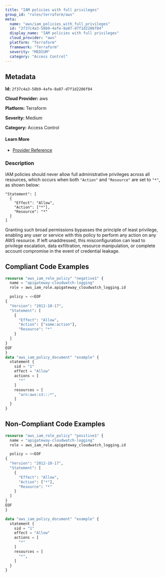 ```yaml
---
title: "IAM policies with full privileges"
group_id: "rules/terraform/aws"
meta:
  name: "aws/iam_policies_with_full_privileges"
  id: "2f37c4a3-58b9-4afe-8a87-d7f1d2286f84"
  display_name: "IAM policies with full privileges"
  cloud_provider: "aws"
  platform: "Terraform"
  framework: "Terraform"
  severity: "MEDIUM"
  category: "Access Control"
---
```

## Metadata

**Id:** `2f37c4a3-58b9-4afe-8a87-d7f1d2286f84`

**Cloud Provider:** aws

**Platform:** Terraform

**Severity:** Medium

**Category:** Access Control

#### Learn More

 - [Provider Reference](https://registry.terraform.io/providers/hashicorp/aws/latest/docs/resources/iam_role_policy)

### Description

 IAM policies should never allow full administrative privileges across all resources, which occurs when both `"Action"` and `"Resource"` are set to `"*"`, as shown below:

```
"Statement": [
  {
    "Effect": "Allow",
    "Action": ["*"],
    "Resource": "*"
  }
]
```

Granting such broad permissions bypasses the principle of least privilege, enabling any user or service with this policy to perform any action on any AWS resource. If left unaddressed, this misconfiguration can lead to privilege escalation, data exfiltration, resource manipulation, or complete account compromise in the event of credential leakage.


## Compliant Code Examples
```terraform
resource "aws_iam_role_policy" "negative1" {
  name = "apigateway-cloudwatch-logging"
  role = aws_iam_role.apigateway_cloudwatch_logging.id

  policy = <<EOF
{
  "Version": "2012-10-17",
  "Statement": [
    {
      "Effect": "Allow",
      "Action": ["some:action"],
      "Resource": "*"
    }
  ]
}
EOF
}
data "aws_iam_policy_document" "example" {
  statement {
    sid = "1"
    effect = "Allow"
    actions = [
      "*"
    ]
    resources = [
      "arn:aws:s3:::*",
    ]
  }
}

```
## Non-Compliant Code Examples
```terraform
resource "aws_iam_role_policy" "positive1" {
  name = "apigateway-cloudwatch-logging"
  role = aws_iam_role.apigateway_cloudwatch_logging.id

  policy = <<EOF
{
  "Version": "2012-10-17",
  "Statement": [
    {
      "Effect": "Allow",
      "Action": ["*"],
      "Resource": "*"
    }
  ]
}
EOF
}

data "aws_iam_policy_document" "example" {
  statement {
    sid = "1"
    effect = "Allow"
    actions = [
      "*"
    ]
    resources = [
      "*",
    ]
  }
}

```
